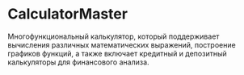 # CalculatorMaster
Многофункциональный калькулятор, который поддерживает вычисления различных математических выражений, построение графиков функций, а также включает кредитный и депозитный калькуляторы для финансового анализа.
